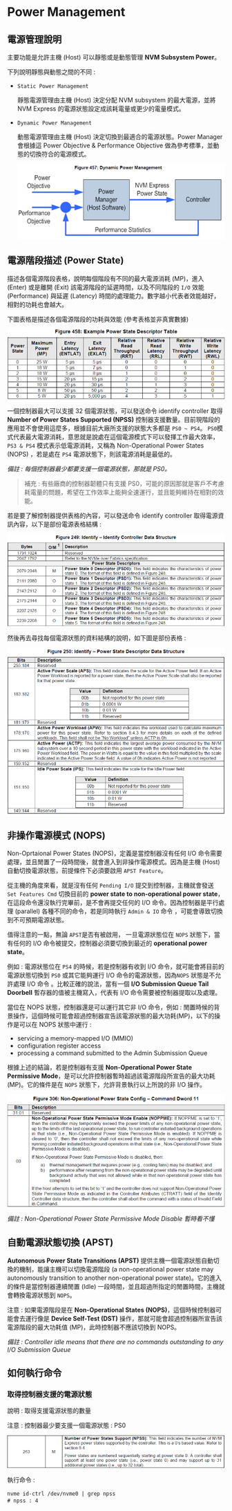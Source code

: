 # Power Management



## 電源管理說明

主要功能是允許主機 (Host) 可以靜態或是動態管理 **NVM Subsystem Power**。

下列說明靜態與動態之間的不同 : 

* `Static Power Management ` 

  靜態電源管理由主機 (Host) 決定分配 NVM subsystem 的最大電源，並將 NVM Express 的電源狀態設定成該耗電量或更少的電量模式。

  

* `Dynamic Power Management`

  動態電源管理由主機 (Host) 決定切換到最適合的電源狀態。Power Manager 會根據這 Power Objective & Performance Objective 做為參考標準，並動態的切換符合的電源模式。

  

  ![](https://github.com/miniedwins/learning/blob/main/nvme/pic/dynamic_power_management.png)



## 電源階段描述 (Power State)

描述各個電源階段表格，說明每個階段有不同的最大電源消耗 (MP)，進入 (Enter) 或是離開 (Exit) 該電源階段的延遲時間，以及不同階段的 `I/O` 效能 (Performance) 與延遲 (Latency) 時間的處理能力。數字越小代表者效能越好，相對的功耗也會越大。

下圖表格是描述各個電源階段的功耗與效能 (參考表格並非真實數據)

![](https://github.com/miniedwins/learning/blob/main/nvme/pic/power_state_descriptor_table.png)

一個控制器最大可以支援 32 個電源狀態，可以發送命令 identify controller 取得 **Number of Power States Supported (NPSS)** 控制器支援數量。目前現階段的應用並不會使用這麼多，根據目前大廠所支援的狀態大多都是 `PS0 ~ PS4`。 `PS0`模式代表最大電源消耗，意思就是說處在這個電源模式下可以發揮工作最大效率，`PS3 & PS4` 模式表示低電源消耗，又稱為 Non-Operational Power States (NOPS) ，若是處在 `PS4` 電源狀態下，則該電源消耗是最低的。

*備註 : 每個控制器最少都要支援一個電源狀態，那就是 PS0。*

> 補充 : 有些廠商的控制器韌體只有支援 PS0，可能的原因那就是客戶不考慮耗電量的問題，希望在工作效率上能夠全速運行，並且能夠維持在相對的效能。



若是要了解控制器提供表格的內容，可以發送命令 identify controller 取得電源資訊內容，以下是部份電源表格結構 : 

![](https://github.com/miniedwins/learning/blob/main/nvme/pic/identify_controller/Identify_Controller_Power_State_Descriptor.png)

然後再去尋找每個電源狀態的資料結構的說明，如下圖是部份表格 :

![](https://github.com/miniedwins/learning/blob/main/nvme/pic/identify_controller/Identify_Controller_Power_State_Descriptor_Data_Structure.png)



## 非操作電源模式 (NOPS)

Non-Oprtaional Power States (NOPS)，定義是當控制器沒有任何 I/O 命令需要處理，並且閒置了一段時間後，就會進入到非操作電源模式。因為是主機 (Host) 自動切換電源狀態，前提條件下必須要啟用 `APST Feature`。

從主機的角度來看，就是沒有任何 `Pending I/O` 提交到控制器，主機就會發送 `Set Features Cmd` 切換目前的 **power state to non-operational power state**，在這段命令還沒執行完畢前，是不會再提交任何的 I/O 命令。因為控制器是平行處理 (parallel) 各種不同的命令，若是同時執行 `Admin & IO` 命令 ，可能會導致切換到不可預期電源狀態。

值得注意的一點，無論 `APST`是否有被啟用， 一旦電源狀態位在 `NOPS` 狀態下，當有任何的 I/O 命令被提交，控制器必須要切換到最近的 **operational power state**。

例如 : 電源狀態位在 `PS4` 的時候，若是控制器有收到 I/O 命令，就可能會將目前的電源狀態切換到 `PS0` 或其它能夠運行 I/O 命令的電源狀態，因為`NOPS` 狀態是不允許處理 I/O 命令 。比較正確的說法，當有一個 **I/O Submission Queue Tail Doorbell** 暫存器的值被主機寫入，代表有 I/O 命令需要被控制器提取以及處理。

當位在 NOPS 狀態，控制器還是可以運行其它非 I/O 命令，例如 : 閒置時候的背景操作，這個時候可能會超過控制器宣告該電源狀態的最大功耗(MP)，以下的操作是可以在 NOPS 狀態中運行 :

- servicing a memory-mapped I/O (MMIO) 
- configuration register access
- processing a command submitted to the Admin Submission Queue 

根據上述的結論，若是控制器有支援 **Non-Operational Power State Permissive Mode**，是可以允許控制器暫時超過該電源階段所宣告的最大功耗 (MP)。它的條件是在 `NOPS` 狀態下，允許背景執行以上所說的非 I/O 操作。

![](https://github.com/miniedwins/learning/blob/main/nvme/pic/non_operational_power_state_config.png)

*備註 : Non-Operational Power State Permissive Mode Disable 暫時看不懂*



## 自動電源狀態切換 (APST)

**Autonomous Power State Transitions (APST)** 提供主機一個電源狀態自動切換的機制，能讓主機可以切換電源階段 (a non-operational power state may autonomously transition to another non-operational power state)。它的進入的條件是當控制器連續閒置 (Idle) 一段時間，並且超過所指定的閒置時間，主機就會轉換電源狀態到 `NOPS`。

注意 : 如果電源階段是在 **Non-Operational States (NOPS)**，這個時候控制器可能會去運行像是 **Device Self-Test (DST)** 操作，那就可能會超過控制器所宣告該電源階段的最大功耗值 (MP)，此時控制器不應該切換到 NOPS。

*備註 : Controller idle means that there are no commands outstanding to any I/O Submission Queue*



## 如何執行命令

### 取得控制器支援的電源狀態

說明 : 取得支援電源狀態的數量 

注意 : 控制器最少要支援一個電源狀態 : PS0

![](https://github.com/miniedwins/learning/blob/main/nvme/pic/identify_controller/Identify_Controller_NPSS.png)

執行命令 :

~~~shell
nvme id-ctrl /dev/nvme0 | grep npss
# npss : 4
~~~





